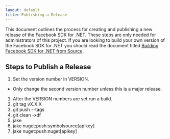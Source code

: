 ```yaml
---
layout: default
title: Publishing a Release
---
```


This document outlines the process for creating and publishing a new release of the Facebook SDK for .NET. These steps are only needed for administrators of this project. If you are looking to build your own version of the Facebook SDK for .NET you should read the document titled [Building Facebook SDK for .NET from Source](/docs/build).

## Steps to Publish a Release

1. Set the version number in VERSION.
  * Only change the second version number unless this is a major release.
1. After the VERSION numbers are set run a build.
1. git tag vX.X.X
1. git push --tags
1. git clean -xdf
1. jake
1. jake nuget:push:symbolsource[apikey]
1. jake nuget:push:nuget[apikey]

